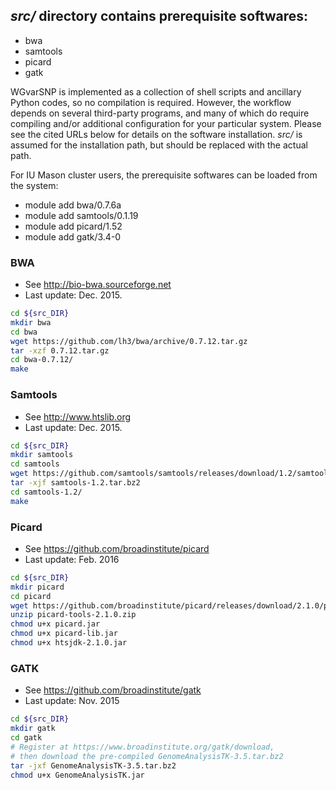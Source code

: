## *src/* directory contains prerequisite softwares:
- bwa
- samtools
- picard
- gatk

WGvarSNP is implemented as a collection of shell scripts and ancillary Python codes, so no compilation is required. However, the workflow depends on several third-party programs, and many of which do require compiling and/or additional configuration for your particular system. Please see the cited URLs below for details on the software installation. *src/* is assumed for the installation path, but should be replaced with the actual path.

For IU Mason cluster users, the prerequisite softwares can be loaded from the system:
- module add bwa/0.7.6a
- module add samtools/0.1.19
- module add picard/1.52
- module add gatk/3.4-0

### BWA
* See http://bio-bwa.sourceforge.net
* Last update: Dec. 2015.
```bash
cd ${src_DIR}
mkdir bwa 
cd bwa
wget https://github.com/lh3/bwa/archive/0.7.12.tar.gz
tar -xzf 0.7.12.tar.gz
cd bwa-0.7.12/
make
```

### Samtools
* See http://www.htslib.org
* Last update: Dec. 2015.
```bash
cd ${src_DIR}
mkdir samtools
cd samtools
wget https://github.com/samtools/samtools/releases/download/1.2/samtools-1.2.tar.bz2
tar -xjf samtools-1.2.tar.bz2
cd samtools-1.2/
make
```

### Picard
* See https://github.com/broadinstitute/picard
* Last update: Feb. 2016
```bash
cd ${src_DIR}
mkdir picard
cd picard
wget https://github.com/broadinstitute/picard/releases/download/2.1.0/picard-tools-2.1.0.zip
unzip picard-tools-2.1.0.zip
chmod u+x picard.jar
chmod u+x picard-lib.jar
chmod u+x htsjdk-2.1.0.jar
```

### GATK
* See https://github.com/broadinstitute/gatk
* Last update: Nov. 2015
```bash
cd ${src_DIR}
mkdir gatk
cd gatk
# Register at https://www.broadinstitute.org/gatk/download, 
# then download the pre-compiled GenomeAnalysisTK-3.5.tar.bz2
tar -jxf GenomeAnalysisTK-3.5.tar.bz2
chmod u+x GenomeAnalysisTK.jar
```
